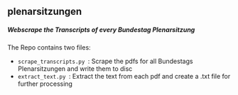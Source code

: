 ## plenarsitzungen
##### Webscrape the Transcripts of every Bundestag Plenarsitzung  
The Repo contains two files:
- ```scrape_transcripts.py ```: Scrape the pdfs for all Bundestags Plenarsitzungen and write them to disc
- ```extract_text.py ```: Extract the text from each pdf and create a .txt file for further processing

